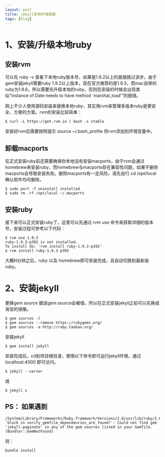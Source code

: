 ```yaml
---
layout: post
title: jekyll本地环境搭建
tags: [blog]
---
```


# 1、安装/升级本地ruby
## 安装rvm

可以先 ruby -v 查看下本地ruby版本号，如果是1.9.2以上的直接跳过该步。由于gem安装jekyll需要ruby 1.9.2以上版本，现在官方推荐的是1.9.3，而mac自带的ruby为1.8.6，所以需要先升级本地的ruby，否则在安装的时候会出现类似“instance of Date needs to have method `marshal_load'”的报错。

网上不少人使用源码安装来替换本地ruby，其实用rvm来管理多版本ruby是更安全、方便的方案。rvm的安装比较简单：

```shell
$ curl -L https://get.rvm.io | bash -s stable
``` 

安装好rvm后需要按照提示 source ~/.bash_profile 将rvm添加到环境变量中。

## 卸载macports
在正式安装ruby前还需要确保你本地没有安装macports，由于rvm会通过homebrew来安装ruby，而homebrew与macports存在兼容性问题，如果不删除macports会导致安装失败。删除macports有一定风险，请先自行 cd /opt/local 确认软件均可删除。

```shell
$ sudo port -f uninstall installed
$ sudo rm -rf /opt/local ~/.macports
```

## 安装ruby
 

接下来可以正式安装ruby了，这里可以先通过 rvm use 命令来获取详细的版本号，安装过程可参考以下代码：

```shell
$ rvm use 1.9.3
ruby-1.9.3-p392 is not installed.
To install do: 'rvm install ruby-1.9.3-p392'
$ rvm install ruby-1.9.3-p392
```

大概N分钟之后，ruby 以及 homebrew即可安装完成，且自动切换到最新版ruby。

# 2、安装jekyll
更换gem source
据说gem source会被墙，所以在正式安装jekyll之前可以先换成淘宝的镜像。

```shell
$ gem sources -l
$ gem sources --remove https://rubygems.org/
$ gem sources -a http://ruby.taobao.org/
```

安装jekyll
```shell
$ gem install jekyll
```

安装完成后，cd到项目根目录，使用以下命令即可运行jekyll环境，通过 localhost:4000 即可访问。

```shell
$ jekyll --server
```
或
```shell
$ jekyll s
```

## PS： 如果遇到

```shell
/System/Library/Frameworks/Ruby.framework/Versions/2.6/usr/lib/ruby/2.6.0/bundler/resolver.rb:287:in `block in verify_gemfile_dependencies_are_found!': Could not find gem 'jekyll-paginate' in any of the gem sources listed in your Gemfile. (Bundler::GemNotFound)
```
则：
```shell
bundle install
```
